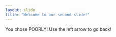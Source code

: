 ```yaml
---
layout: slide
title: "Welcome to our second slide!"
---
```

You chose POORLY!
Use the left arrow to go back!
